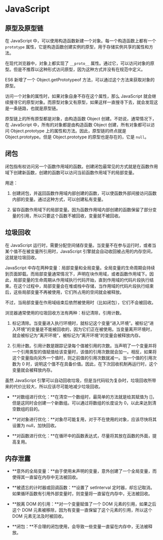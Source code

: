 # JavaScript

## 原型及原型链

在 JavaScript 中，可以使用构造函数新建一个对象。每一个构造函数上都有一个 `prototype` 属性，它是构造函数创建实例的原型，用于存储实例共享的属性和方法。

在现代浏览器中，对象上都实现了 `__proto__` 属性。通过它，可以访问对象的原型。但是不推荐以这种形式访问原型，因为这种方式并没有在规范中定义。

ES6 新增了一个 Object.getPrototypeof 方法，可以通过这个方法来获取对象的原型。

访问一个对象的属性时，如果对象自身不存在这个属性，那么 JavaScript 就会继续搜寻它的原型对象。而原型对象又有原型，如果这样一直搜寻下去，就会发现这是一条链路，也就是原型链。

原型链上的所有原型都是对象，由构造函数 Object 创建。不妨说，通常情况下，在 JavaScript 中，所有的对象都是由构造函数 Object 创建，所有对象都可以访问 Object.prototype 上的属性和方法。因此，原型链的终点就是 Object.prototype。但是 Object.prototype 的原型也是存在的，它是 `null`。

## 闭包

闭包指有权访问另一个函数作用域的函数。创建闭包最常见的方式就是在函数作用域下创建新函数，创建的函数可以访问当前函数作用域下的局部变量。

用途：

1. 创建闭包，并返回函数作用域内部创建的函数，可以使函数外部间接访问函数内部的变量。通过这种方式，可以创建私有变量。

2. 留存函数作用域下的局部变量。因为函数作用域内部创建的函数保留了部分变量的引用，所以只要这个函数不被回收，变量就不被回收。

## 垃圾回收

在 JavaScript 运行时，需要分配空间储存变量。当变量不在参与运行时，或者当某个值不在被变量所引用时，JavaScript 引擎就会自动收回被占用的内存空间，这就是垃圾回收。

JavaScript 中存在两种变量：局部变量和全局变量。全局变量的生命周期会持续到页面卸载。而局部变量通常情况下，声明在块作用域，或者函数作用域下。因此，局部变量的生命周期从作用域执行代码开始，直到作用域的代码片段执行结束。在这个过程中，局部变量会在堆或栈中存储，当作用域的代码片段执行结束后，这些局部变量不再被使用，它们所占用的空间就会被释放。

不过，当局部变量在作用域结束后依然被使用时（比如闭包），它们不会被回收。

浏览器通常使用的垃圾回收方法有两种：标记清除，引用计数。

1. 标记清除。当变量进入执行环境时，就标记这个变量“进入环境”。被标记“进入环境”的变量是不能被回收的，因为它们正在被使用。当变量离开环境时，就会被标记为“离开环境”，被标记为“离开环境”的变量会被释放内存。

2. 引用计数。引用计数是跟踪记录每个值被引用的次数。当声明了一个变量并将一个引用类型的值赋值给该变量时，该值的引用次数就会加一。相反，如果将这个变量指向另外一个值时，则之前值的引用次数就减一。当一个值的引用次数为 0 时，说明这个值不在具备价值。因此，在下次回收机制再运行时，这个变量就会被释放内存。

虽然 JavaScript 引擎可以自动回收垃圾，但是当代码较为复杂时，垃圾回收所带来的代价比较大，所以应该尽可能地减少垃圾回收。

- **对数组进行优化：**在清空一个数组时，最简单的方法就是给其赋值为 []，但是这同时会创建一个新数组。可以通过将数组的长度设为 0，以此来达到清空数组的目的。

- **对对象进行优化：**对象尽可能复用，对于不在使用的对象，应该尽快将其设置为 null，加快回收。

- **对函数进行优化：**在循环中的函数表达式，尽量将其放在函数的外面，提高复用。

## 内存泄露

- **意外的全局变量：**由于使用未声明的变量，意外创建了一个全局变量，而使得其一直留在内存中无法被回收。

- **被遗忘的计时器或回调函数：**设置了 setInterval 定时器，却忘记取消。如果循环函数有引用外部变量时，则变量将一直留在内存中，无法被回收。

- **脱离 DOM 的引用：**对一个变量赋值了一个 DOM 元素的引用，如果之后这个 DOM 元素被移除，因为有变量一直保留了这个元素的引用，所以这个 DOM 元素无法及时被回收。

- **闭包：**不合理的闭包使用，会导致一些变量一直留在内存中，无法被释放。
